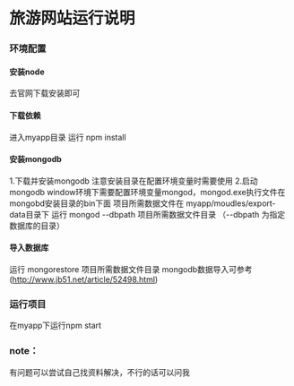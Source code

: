 # 旅游网站运行说明

### 环境配置

#### 安装node
去官网下载安装即可

#### 下载依赖
进入myapp目录
运行 npm install

#### 安装mongodb
1.下载并安装mongodb
注意安装目录在配置环境变量时需要使用
2.启动mongodb
window环境下需要配置环境变量mongod，mongod.exe执行文件在mongobd安装目录的bin下面
项目所需数据文件在 myapp/moudles/export-data目录下 
运行 mongod --dbpath 项目所需数据文件目录 （--dbpath 为指定数据库的目录）
	
#### 导入数据库
运行 mongorestore 项目所需数据文件目录
mongodb数据导入可参考(http://www.jb51.net/article/52498.html)

### 运行项目
在myapp下运行npm start

### note：
有问题可以尝试自己找资料解决，不行的话可以问我